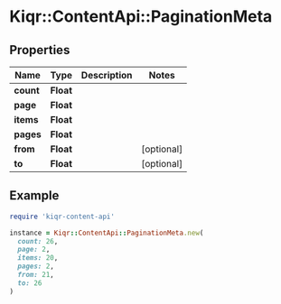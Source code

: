 # Kiqr::ContentApi::PaginationMeta

## Properties

| Name | Type | Description | Notes |
| ---- | ---- | ----------- | ----- |
| **count** | **Float** |  |  |
| **page** | **Float** |  |  |
| **items** | **Float** |  |  |
| **pages** | **Float** |  |  |
| **from** | **Float** |  | [optional] |
| **to** | **Float** |  | [optional] |

## Example

```ruby
require 'kiqr-content-api'

instance = Kiqr::ContentApi::PaginationMeta.new(
  count: 26,
  page: 2,
  items: 20,
  pages: 2,
  from: 21,
  to: 26
)
```

